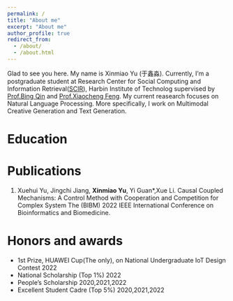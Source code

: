 ```yaml
---
permalink: /
title: "About me"
excerpt: "About me"
author_profile: true
redirect_from: 
  - /about/
  - /about.html
---
```


Glad to see you here. My name is Xinmiao Yu (于鑫淼). Currently, I’m a postgraduate student at Research Center for Social Computing and Information Retrieval([SCIR](http://ir.hit.edu.cn/)), Harbin Institute of Technolog supervised by [Prof.Bing Qin](http://ir.hit.edu.cn/~qinb/) and [Prof.Xiaocheng Feng](http://ir.hit.edu.cn/~xcfeng/). My current reasearch focuses on Natural Language Processing. More specifically, I work on Multimodal Creative Generation and Text Generation.

Education
======


Publications
======
1. Xuehui Yu, Jingchi Jiang, **Xinmiao Yu**, Yi Guan*,Xue Li. Causal Coupled Mechanisms: A Control Method with Cooperation and Competition for Complex System The (BIBM) 2022 IEEE International Conference on Bioinformatics and Biomedicine.


Honors and awards
======
- 1st Prize, HUAWEI Cup(The only), on National Undergraduate IoT Design Contest <span>2022</span>
- National Scholarship (Top 1%) <span align="right">2022</span>
- People’s Scholarship <span align="right">2020,2021,2022</span>
- Excellent Student Cadre (Top 5%) <span>2020,2021,2022</span>

